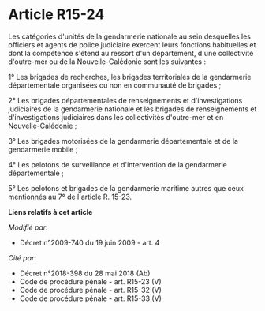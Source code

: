 # Article R15-24

Les catégories d'unités de la gendarmerie nationale au sein desquelles les officiers et agents de police judiciaire exercent
leurs fonctions habituelles et dont la compétence s'étend au ressort d'un département, d'une collectivité d'outre-mer ou de
la Nouvelle-Calédonie sont les suivantes : 

1° Les brigades de recherches, les brigades territoriales de la gendarmerie départementale organisées ou non en communauté de
brigades ; 

2° Les brigades départementales de renseignements et d'investigations judiciaires de la gendarmerie nationale et les brigades
de renseignements et d'investigations judiciaires dans les collectivités d'outre-mer et en Nouvelle-Calédonie ; 

3° Les brigades motorisées de la gendarmerie départementale et de la gendarmerie mobile ; 

4° Les pelotons de surveillance et d'intervention de la gendarmerie départementale ; 

5° Les pelotons et brigades de la gendarmerie maritime autres que ceux mentionnés au 7° de l'article R. 15-23.

**Liens relatifs à cet article**

_Modifié par_:

  - Décret n°2009-740 du 19 juin 2009 - art. 4

_Cité par_:

  - Décret n°2018-398 du 28 mai 2018 (Ab)
  - Code de procédure pénale - art. R15-23 (V)
  - Code de procédure pénale - art. R15-32 (V)
  - Code de procédure pénale - art. R15-33 (V)
